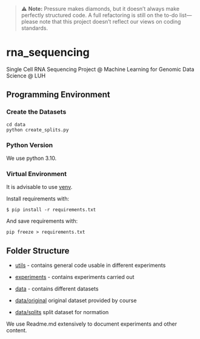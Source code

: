 > ⚠️ **Note:** 
> Pressure makes diamonds, but it doesn’t always make perfectly structured code.
> A full refactoring is still on the to-do list—please note that this project doesn’t reflect our views on coding standards.

# rna_sequencing

Single Cell RNA Sequencing Project @ Machine Learning for Genomic Data Science @ LUH

## Programming Environment

### Create the Datasets

```shell
cd data
python create_splits.py
```

### Python Version

We use python 3.10.

### Virtual Environment

It is advisable to use [venv](https://docs.python.org/3/library/venv.html).

Install requirements with:

```shell
$ pip install -r requirements.txt
```

And save requirements with:

```shell
pip freeze > requirements.txt
```

## Folder Structure

-   [utils](./utils) - contains general code usable in different experiments

-   [experiments](./experiments) - contains experiments carried out

-   [data](./data) - contains different datasets

-   [data/original](./data/original) original dataset provided by course

-   [data/splits](./data/splits) split dataset for normation

We use Readme.md extensively to document experiments and other content.
